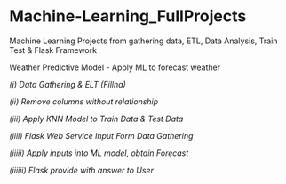 # Machine-Learning_FullProjects
Machine Learning Projects from gathering data, ETL, Data Analysis, Train Test &amp; Flask Framework

Weather Predictive Model - Apply ML to forecast weather

*(i) Data Gathering & ELT (Fillna)*

*(ii) Remove columns without relationship*

*(iii) Apply KNN Model to Train Data & Test Data*

*(iiii) Flask Web Service Input Form Data Gathering*

*(iiiii) Apply inputs into ML model, obtain Forecast*

*(iiiiii) Flask provide with answer to User*
